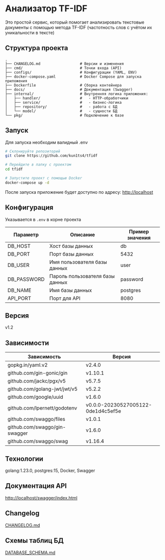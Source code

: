 # Анализатор TF-IDF

Это простой сервис, который помогает анализировать текстовые документы с помощью метода TF-IDF (частотность слов с учётом их уникальности в тексте)

## Структура проекта

```text
.
├── CHANGELOG.md                  # Версии и изменения
├── cmd/                          # Точки входа (API)
├── configs/                      # Конфигурации (YAML, ENV)
├── docker-compose.yaml           # Docker Compose для запуска приложения
├── Dockerfile                    # Сборка контейнера
├── docs/                         # Документация (Swagger)
├── internal/                     # Внутренняя логика приложения:
│   ├── handler/                  #   - HTTP-обработчики
│   ├── service/                  #   - бизнес-логика
│   ├── repository/               #   - работа с БД
│   └── model/                    #   - сущности БД
└── pkg/                          # Подключение к базе
```

## Запуск

Для запуска необходим валидный .env
```bash
# Склонируйте репозиторий
git clone https://github.com/kun1ts4/tfidf

# Перейдите в папку с проектом
cd tfidf

# Запустите проект с помощью Docker
docker-compose up -d
```

После запуска приложение будет доступно по адресу: [http://localhost](http://localhost)

## Конфигурация

Указывается в `.env` в корне проекта

| Параметр   | Описание                        | Пример значения |
| ---------- |---------------------------------|-----------------|
| DB_HOST    | Хост базы данных                | db              |
| DB_PORT    | Порт базы данных                | 5432            |
| DB_USER    | Имя пользователя базы данных    | user            |
| DB_PASSWORD| Пароль пользователя базы данных | password        |
| DB_NAME    | Имя базы данных                 | postgres        |
| API_PORT   | Порт для API                    | 8080            |

## Версия

v1.2

## Зависимости

| Зависимость                  | Версия                          |
|------------------------------|---------------------------------|
| gopkg.in/yaml.v2             | v2.4.0                          |
| github.com/gin-gonic/gin      | v1.10.1                         |
| github.com/jackc/pgx/v5       | v5.7.5                          |
| github.com/golang-jwt/jwt/v5  | v5.2.2                          |
| github.com/google/uuid        | v1.6.0                          |
| github.com/lpernett/godotenv  | v0.0.0-20230527005122-0de1d4c5ef5e |
| github.com/swaggo/files       | v1.0.1                          |
| github.com/swaggo/gin-swagger | v1.6.0                          |
| github.com/swaggo/swag        | v1.16.4                         |

## Технологии

golang:1.23.0, postgres:15, Docker, Swagger

## Документация API
[http://localhost/swagger/index.html](http://localhost/swagger/index.html)

## Changelog
[CHANGELOG.md](CHANGELOG.md)

## Схемы таблиц БД
[DATABASE_SCHEMA.md](DATABASE_SCHEMA.md)